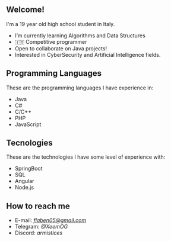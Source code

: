 <h2>Welcome!</h2>

I'm a 19 year old high school student in Italy.
- I’m currently learning Algorithms and Data Structures
- 🇮🇹 Competitive programmer
- Open to collaborate on Java projects!
- Interested in CyberSecurity and Artificial Intelligence fields.

<h2>Programming Languages</h2>
These are the programming languages I have experience in:

- Java
- C#
- C/C++
- PHP
- JavaScript

<h2>Tecnologies</h2>
These are the technologies I have some level of experience with:

- SpringBoot
- SQL
- Angular
- Node.js

<h2>How to reach me</h2>

- E-mail: <em>flaben05@gmail.com</em>
- Telegram:  <em>@XeemOG</em>
- Discord: <em>armistices<em>


<!--
**Flev05/Flev05** is a ✨ _special_ ✨ repository because its `README.md` (this file) appears on your GitHub profile.
- 🔭 I’m currently working on ...
- 👯 I’m looking to collaborate on ...
- 🤔 I’m looking for help with ...
- 📫 How to reach me: ...
- 💬 Ask me about ...
- 😄 Pronouns: ...
- ⚡ Fun fact: ...
-->
